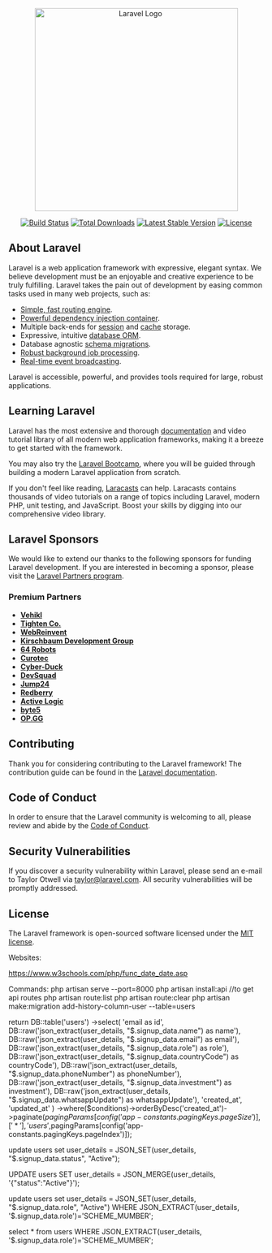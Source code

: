 <p align="center"><a href="https://laravel.com" target="_blank"><img src="https://raw.githubusercontent.com/laravel/art/master/logo-lockup/5%20SVG/2%20CMYK/1%20Full%20Color/laravel-logolockup-cmyk-red.svg" width="400" alt="Laravel Logo"></a></p>

<p align="center">
<a href="https://github.com/laravel/framework/actions"><img src="https://github.com/laravel/framework/workflows/tests/badge.svg" alt="Build Status"></a>
<a href="https://packagist.org/packages/laravel/framework"><img src="https://img.shields.io/packagist/dt/laravel/framework" alt="Total Downloads"></a>
<a href="https://packagist.org/packages/laravel/framework"><img src="https://img.shields.io/packagist/v/laravel/framework" alt="Latest Stable Version"></a>
<a href="https://packagist.org/packages/laravel/framework"><img src="https://img.shields.io/packagist/l/laravel/framework" alt="License"></a>
</p>

## About Laravel

Laravel is a web application framework with expressive, elegant syntax. We believe development must be an enjoyable and creative experience to be truly fulfilling. Laravel takes the pain out of development by easing common tasks used in many web projects, such as:

- [Simple, fast routing engine](https://laravel.com/docs/routing).
- [Powerful dependency injection container](https://laravel.com/docs/container).
- Multiple back-ends for [session](https://laravel.com/docs/session) and [cache](https://laravel.com/docs/cache) storage.
- Expressive, intuitive [database ORM](https://laravel.com/docs/eloquent).
- Database agnostic [schema migrations](https://laravel.com/docs/migrations).
- [Robust background job processing](https://laravel.com/docs/queues).
- [Real-time event broadcasting](https://laravel.com/docs/broadcasting).

Laravel is accessible, powerful, and provides tools required for large, robust applications.

## Learning Laravel

Laravel has the most extensive and thorough [documentation](https://laravel.com/docs) and video tutorial library of all modern web application frameworks, making it a breeze to get started with the framework.

You may also try the [Laravel Bootcamp](https://bootcamp.laravel.com), where you will be guided through building a modern Laravel application from scratch.

If you don't feel like reading, [Laracasts](https://laracasts.com) can help. Laracasts contains thousands of video tutorials on a range of topics including Laravel, modern PHP, unit testing, and JavaScript. Boost your skills by digging into our comprehensive video library.

## Laravel Sponsors

We would like to extend our thanks to the following sponsors for funding Laravel development. If you are interested in becoming a sponsor, please visit the [Laravel Partners program](https://partners.laravel.com).

### Premium Partners

- **[Vehikl](https://vehikl.com/)**
- **[Tighten Co.](https://tighten.co)**
- **[WebReinvent](https://webreinvent.com/)**
- **[Kirschbaum Development Group](https://kirschbaumdevelopment.com)**
- **[64 Robots](https://64robots.com)**
- **[Curotec](https://www.curotec.com/services/technologies/laravel/)**
- **[Cyber-Duck](https://cyber-duck.co.uk)**
- **[DevSquad](https://devsquad.com/hire-laravel-developers)**
- **[Jump24](https://jump24.co.uk)**
- **[Redberry](https://redberry.international/laravel/)**
- **[Active Logic](https://activelogic.com)**
- **[byte5](https://byte5.de)**
- **[OP.GG](https://op.gg)**

## Contributing

Thank you for considering contributing to the Laravel framework! The contribution guide can be found in the [Laravel documentation](https://laravel.com/docs/contributions).

## Code of Conduct

In order to ensure that the Laravel community is welcoming to all, please review and abide by the [Code of Conduct](https://laravel.com/docs/contributions#code-of-conduct).

## Security Vulnerabilities

If you discover a security vulnerability within Laravel, please send an e-mail to Taylor Otwell via [taylor@laravel.com](mailto:taylor@laravel.com). All security vulnerabilities will be promptly addressed.

## License

The Laravel framework is open-sourced software licensed under the [MIT license](https://opensource.org/licenses/MIT).

Websites:

https://www.w3schools.com/php/func_date_date.asp

Commands:
php artisan serve --port=8000
php artisan install:api  //to get api routes
php artisan route:list
php artisan route:clear
php artisan make:migration add-history-column-user --table=users


 return DB::table('users')
                ->select(
                    'email as id',
                    DB::raw('json_extract(user_details, "$.signup_data.name") as name'),
                    DB::raw('json_extract(user_details, "$.signup_data.email") as email'),
                    DB::raw('json_extract(user_details, "$.signup_data.role") as role'),
                    DB::raw('json_extract(user_details, "$.signup_data.countryCode") as countryCode'),
                    DB::raw('json_extract(user_details, "$.signup_data.phoneNumber") as phoneNumber'),
                    DB::raw('json_extract(user_details, "$.signup_data.investment") as investment'),
                    DB::raw('json_extract(user_details, "$.signup_data.whatsappUpdate") as whatsappUpdate'),
                    'created_at',
                    'updated_at'
                )
                ->where($conditions)->orderByDesc('created_at')->paginate($pagingParams[config('app-constants.pagingKeys.pageSize')],
            ['*'],'users',$pagingParams[config('app-constants.pagingKeys.pageIndex')]);

update users set user_details = JSON_SET(user_details, "$.signup_data.status", "Active");

UPDATE users SET user_details = JSON_MERGE(user_details, '{"status":"Active"}');


update users set user_details = JSON_SET(user_details, "$.signup_data.role", "Active") WHERE JSON_EXTRACT(user_details, '$.signup_data.role')='SCHEME_MUMBER';


select * from users WHERE JSON_EXTRACT(user_details, '$.signup_data.role')='SCHEME_MUMBER';
